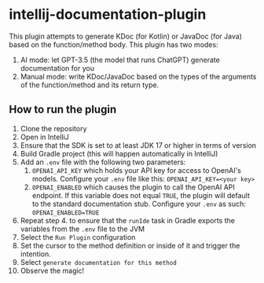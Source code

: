 # intellij-documentation-plugin

<!-- Plugin description -->
This plugin attempts to generate KDoc (for Kotlin) or JavaDoc (for Java) based on the function/method body.
This plugin has two modes:
1. AI mode: let GPT-3.5 (the model that runs ChatGPT) generate documentation for you
2. Manual mode: write KDoc/JavaDoc based on the types of the arguments of the function/method and its return type.

<!-- Plugin description end -->

## How to run the plugin

1. Clone the repository
2. Open in IntelliJ
3. Ensure that the SDK is set to at least JDK 17 or higher in terms of version
4. Build Gradle project (this will happen automatically in IntelliJ)
5. Add an `.env` file with the following two parameters:
    1. `OPENAI_API_KEY` which holds your API key for access to OpenAI's models. Configure your `.env` file like this:  `OPENAI_API_KEY=<your key>`
   2. `OPENAI_ENABLED` which causes the plugin to call the OpenAI API endpoint. If this variable does not equal `TRUE`, the plugin will default to the standard documentation stub. Configure your `.env` as such: `OPENAI_ENABLED=TRUE` 
6. Repeat step 4. to ensure that the `runIde` task in Gradle exports the variables from the `.env` file to the JVM
7. Select the `Run Plugin` configuration
8. Set the cursor to the method definition or inside of it and trigger the intention.
9. Select `generate documentation for this method`
10. Observe the magic!